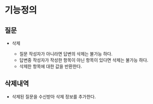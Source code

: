 # 기능정의

## 질문

* 삭제

  * 질문 작성자가 아니라면 답변의 삭제는 불가능 하다.
  * 답변중 작성자가 작성한 항목이 아닌 항목이 있다면 삭제는 불가능 하다.
  * 삭제한 항목에 대한 값을 반환한다.

## 삭제내역

* 삭제된 질문을 수신받아 삭제 정보를 추가한다.

